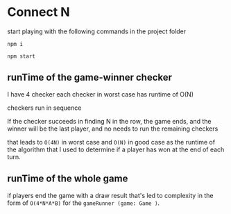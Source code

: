 # Connect N

start playing with the following commands in the project folder

```npm i```

```npm start```

## runTime of the game-winner checker

I have 4 checker each checker in worst case has runtime of O(N)

checkers run in sequence

If the checker succeeds in finding N in the row, the game ends, and the winner will be the last player, and no needs to run the remaining checkers 

that leads to ``` O(4N) ``` in worst case and ``` O(N) ``` in good case as the runtime of the algorithm that I used to determine if a player has won at the end of each turn.

## runTime of the whole game

if players end the game with a draw result that's led to complexity in the form of ``` O(4*N*A*B) ``` for the ``` gameRunner (game: Game ) ```.
